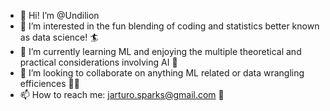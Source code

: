 - 👋 Hi! I’m @Undilion
- 👀 I’m interested in the fun blending of coding and statistics better known as data science! 🏄 
- 🌱 I’m currently learning ML and enjoying the multiple theoretical and practical considerations involving AI 🤖
- 💞️ I’m looking to collaborate on anything ML related or data wrangling efficiences 👨‍💻
- 📫 How to reach me: jarturo.sparks@gmail.com 📧

<!---
Undilion/Undilion is a ✨ special ✨ repository because its `README.md` (this file) appears on your GitHub profile.
You can click the Preview link to take a look at your changes.
--->
